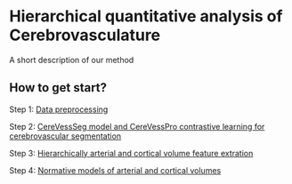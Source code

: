 # Hierarchical quantitative analysis of Cerebrovasculature
A short description of our method

  



## How to get start?

Step 1: [Data preprocessing](/1_preprocessing/README.md)  
  
Step 2: [CereVessSeg model and CereVessPro contrastive learning for cerebrovascular segmentation](/2_CereVessSeg_CereVessPro/README.md)  

Step 3: [Hierarchically arterial and cortical volume feature extration](/3_feature_extraction/README.md)  

Step 4: [Normative models of arterial and cortical volumes](/4_R_LOESS_curve/README.md)


 